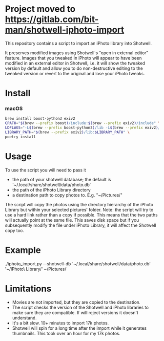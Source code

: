 # Project moved to https://gitlab.com/bit-man/shotwell-iphoto-import

This repository contains a script to import an iPhoto library into Shotwell.

It preserves modified images using Shotwell's "open in external editor" 
feature.  Images that you tweaked in iPhoto will appear to have been modified 
in an external editor in Shotwell, i.e. it will show the tweaked version by 
default and allow you to do non-destructive editing to the tweaked version
or revert to the original and lose your iPhoto tweaks.

Install
=======

### macOS

```bash
brew install boost-python3 exiv2
CPATH="$(brew --prefix boost)/include:$(brew --prefix exiv2)/include" \
LDFLAGS="-L$(brew --prefix boost-python3)/lib -L$(brew --prefix exiv2)/lib" \
LIBRARY_PATH="$(brew --prefix exiv2)/lib:$LIBRARY_PATH" \
poetry install
```


Usage
=====

To use the script you will need to pass it

* the path of your shotwell database; the default is '~/.local/share/shotwell/data/photo.db'
* the path of the iPhoto Library directory
* a destination path to copy photos to.  E.g. "~/Pictures/"

The script will copy the photos using the directory hierarchy of the 
iPhoto Library but within your selected pictures' folder. Note: the script will
try to use a hard link rather than a copy if possible. This means that the 
two paths will actually point at the same file.  This saves disk space but if
you subsequently modify the file under iPhoto Library, it will affect the
Shotwell copy too.

Example
=======

./iphoto_import.py --shotwell-db '~/.local/share/shotwell/data/photo.db' '~/iPhoto\ Library/' ~/Pictures/

Limitations
===========

* Movies are not imported, but they are copied to the destination.
* The script checks the version of the Shotwell and iPhoto libraries to make
  sure they are compatible.  If will reject versions it doesn't understand.
* It's a bit slow.  10+ minutes to import 17k photos.
* Shotwell will spin for a long time after the import while it generates 
  thumbnails.  This took over an hour for my 17k photos.
